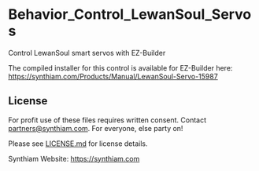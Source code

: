 # Behavior_Control_LewanSoul_Servos
Control LewanSoul smart servos with EZ-Builder

The compiled installer for this control is available for EZ-Builder here: https://synthiam.com/Products/Manual/LewanSoul-Servo-15987

## License

For profit use of these files requires written consent. Contact partners@synthiam.com. For everyone, else party on!

Please see [LICENSE.md](https://github.com/synthiam/Behavior_Control_LewanSoul_Servos/blob/master/LICENSE.md) for license details.

Synthiam Website: https://synthiam.com
